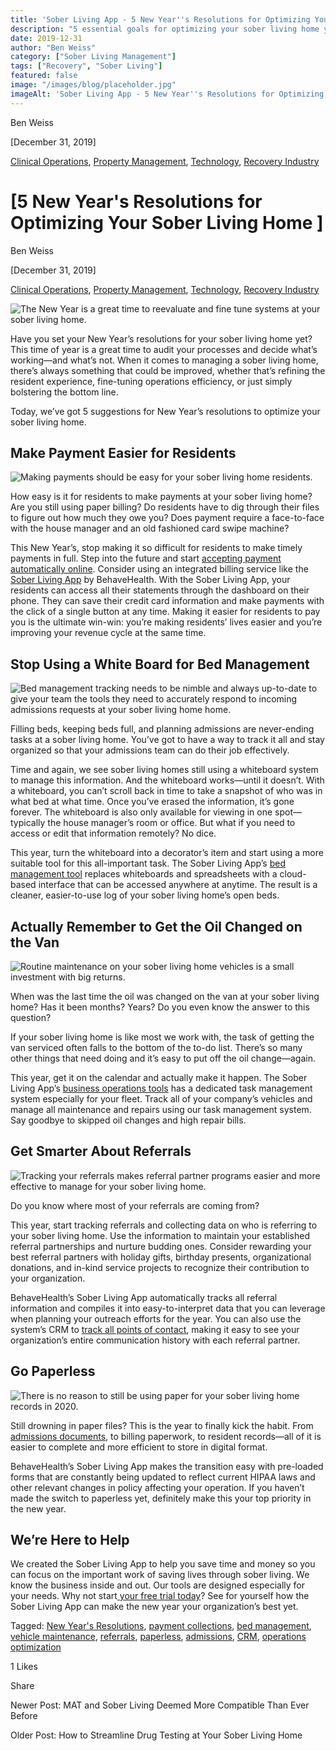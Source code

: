 ```yaml
---
title: 'Sober Living App - 5 New Year''s Resolutions for Optimizing Your Sober Living Home'
description: "5 essential goals for optimizing your sober living home year-round. Management insights from the Sober Living App blog archives."
date: 2019-12-31
author: "Ben Weiss"
category: ["Sober Living Management"]
tags: ["Recovery", "Sober Living"]
featured: false
image: "/images/blog/placeholder.jpg"
imageAlt: 'Sober Living App - 5 New Year''s Resolutions for Optimizing Your Sober Living Home'
---
```


Ben Weiss

[December 31, 2019]

[Clinical Operations](/sober-living-app-blog/category/Clinical+Operations), [Property Management](/sober-living-app-blog/category/Property+Management), [Technology](/sober-living-app-blog/category/Technology), [Recovery Industry](/sober-living-app-blog/category/Recovery+Industry)

#  [5 New Year's Resolutions for Optimizing Your Sober Living Home ]

Ben Weiss

[December 31, 2019]

[Clinical Operations](/sober-living-app-blog/category/Clinical+Operations), [Property Management](/sober-living-app-blog/category/Property+Management), [Technology](/sober-living-app-blog/category/Technology), [Recovery Industry](/sober-living-app-blog/category/Recovery+Industry)

![The New Year is a great time to reevaluate and fine tune systems at your sober living home.](/images/blog/5-new-years-resolutions-for-optimizing-your-sober-living-homenbsp/fireworks.png)

Have you set your New Year’s resolutions for your sober living home yet? This time of year is a great time to audit your processes and decide what’s working—and what’s not. When it comes to managing a sober living home, there’s always something that could be improved, whether that’s refining the resident experience, fine-tuning operations efficiency, or just simply bolstering the bottom line. 

Today, we’ve got 5 suggestions for New Year’s resolutions to optimize your sober living home. 

## Make Payment Easier for Residents

![Making payments should be easy for your sober living home residents.](/images/blog/5-new-years-resolutions-for-optimizing-your-sober-living-homenbsp/wallet.png)

How easy is it for residents to make payments at your sober living home? Are you still using paper billing? Do residents have to dig through their files to figure out how much they owe you? Does payment require a face-to-face with the house manager and an old fashioned card swipe machine? 

This New Year’s, stop making it so difficult for residents to make timely payments in full. Step into the future and start [accepting payment automatically online](../../../../features.html#mobile). Consider using an integrated billing service like the [Sober Living App](/) by BehaveHealth. With the Sober Living App, your residents can access all their statements through the dashboard on their phone. They can save their credit card information and make payments with the click of a single button at any time. Making it easier for residents to pay you is the ultimate win-win: you’re making residents’ lives easier and you’re improving your revenue cycle at the same time.

## Stop Using a White Board for Bed Management 

![Bed management tracking needs to be nimble and always up-to-date to give your team the tools they need to accurately respond to incoming admissions requests at your sober living home home.](/images/blog/5-new-years-resolutions-for-optimizing-your-sober-living-homenbsp/whiteboard.png)

Filling beds, keeping beds full, and planning admissions are never-ending tasks at a sober living home. You’ve got to have a way to track it all and stay organized so that your admissions team can do their job effectively.  

Time and again, we see sober living homes still using a whiteboard system to manage this information. And the whiteboard works—until it doesn’t. With a whiteboard, you can’t scroll back in time to take a snapshot of who was in what bed at what time. Once you’ve erased the information, it’s gone forever. The whiteboard is also only available for viewing in one spot—typically the house manager’s room or office. But what if you need to access or edit that information remotely? No dice. 

This year, turn the whiteboard into a decorator’s item and start using a more suitable tool for this all-important task. The Sober Living App’s [bed management tool](../../../../housing.html) replaces whiteboards and spreadsheets with a cloud-based interface that can be accessed anywhere at anytime. The result is a cleaner, easier-to-use log of your sober living home’s open beds.

## Actually Remember to Get the Oil Changed on the Van

![Routine maintenance on your sober living home vehicles is a small investment with big returns.](/images/blog/5-new-years-resolutions-for-optimizing-your-sober-living-homenbsp/oil_change.png)

When was the last time the oil was changed on the van at your sober living home? Has it been months? Years? Do you even know the answer to this question?

If your sober living home is like most we work with, the task of getting the van serviced often falls to the bottom of the to-do list. There’s so many other things that need doing and it’s easy to put off the oil change—again. 

This year, get it on the calendar and actually make it happen. The Sober Living App’s [business operations tools](../../../../operations.html) has a dedicated task management system especially for your fleet. Track all of your company’s vehicles and manage all maintenance and repairs using our task management system. Say goodbye to skipped oil changes and high repair bills. 

## Get Smarter About Referrals 

![Tracking your referrals makes referral partner programs easier and more effective to manage for your sober living home.](/images/blog/5-new-years-resolutions-for-optimizing-your-sober-living-homenbsp/handshake.png)

Do you know where most of your referrals are coming from? 

This year, start tracking referrals and collecting data on who is referring to your sober living home. Use the information to maintain your established referral partnerships and nurture budding ones. Consider rewarding your best referral partners with holiday gifts, birthday presents, organizational donations, and in-kind service projects to recognize their contribution to your organization.

BehaveHealth’s Sober Living App automatically tracks all referral information and compiles it into easy-to-interpret data that you can leverage when planning your outreach efforts for the year. You can also use the system’s CRM to [track all points of contact](../../../../features.html#organizations), making it easy to see your organization’s entire communication history with each referral partner. 

## Go Paperless 

![There is no reason to still be using paper for your sober living home records in 2020.](/images/blog/5-new-years-resolutions-for-optimizing-your-sober-living-homenbsp/stacks_of_paper.png)

Still drowning in paper files? This is the year to finally kick the habit. From [admissions documents](../../../../admission.html), to billing paperwork, to resident records—all of it is easier to complete and more efficient to store in digital format. 

BehaveHealth’s Sober Living App makes the transition easy with pre-loaded forms that are constantly being updated to reflect current HIPAA laws and other relevant changes in policy affecting your operation. If you haven’t made the switch to paperless yet, definitely make this your top priority in the new year. 

## We’re Here to Help 

We created the Sober Living App to help you save time and money so you can focus on the important work of saving lives through sober living. We know the business inside and out. Our tools are designed especially for your needs. Why not start[ ](https://signup.behavehealth.com/)[ your free trial today](https://behavehealth.com/get-started)? See for yourself how the Sober Living App can make the new year your organization’s best yet.

Tagged: [New Year's Resolutions](/sober-living-app-blog/tag/New+Year's+Resolutions), [payment collections](/sober-living-app-blog/tag/payment+collections), [bed management](/sober-living-app-blog/tag/bed+management), [vehicle maintenance](https://soberlivingapp.com/sober-living-app-blog/tag/vehicle+maintenance), [referrals](/sober-living-app-blog/tag/referrals), [paperless](https://soberlivingapp.com/sober-living-app-blog/tag/paperless), [admissions](/sober-living-app-blog/tag/admissions), [CRM](https://soberlivingapp.com/sober-living-app-blog/tag/CRM), [operations optimization](https://soberlivingapp.com/sober-living-app-blog/tag/operations+optimization)

1 Likes

Share

Newer Post: MAT and Sober Living Deemed More Compatible Than Ever Before

Older Post: How to Streamline Drug Testing at Your Sober Living Home